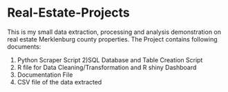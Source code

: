 # Real-Estate-Projects
This is my small data extraction, processing and analysis demonstration on real estate Merklenburg county properties.
The Project contains following documents:
1) Python Scraper Script
2)SQL Database and Table Creation Script
3) R file for Data Cleaning/Transformation and R shiny Dashboard
4) Documentation File 
5) CSV file of the data extracted

